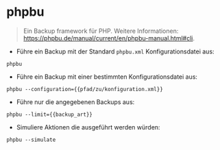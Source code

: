 # phpbu

> Ein Backup framework für PHP.
> Weitere Informationen: <https://phpbu.de/manual/current/en/phpbu-manual.html#cli>.

- Führe ein Backup mit der Standard `phpbu.xml` Konfigurationsdatei aus:

`phpbu`

- Führe ein Backup mit einer bestimmten Konfigurationsdatei aus:

`phpbu --configuration={{pfad/zu/konfiguration.xml}}`

- Führe nur die angegebenen Backups aus:

`phpbu --limit={{backup_art}}`

- Simuliere Aktionen die ausgeführt werden würden:

`phpbu --simulate`
